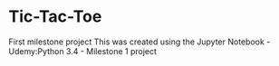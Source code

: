 # Tic-Tac-Toe
First milestone project
This was created using the Jupyter Notebook - Udemy:Python 3.4 - Milestone 1 project
